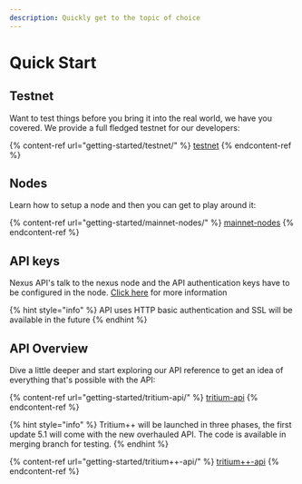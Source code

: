 ```yaml
---
description: Quickly get to the topic of choice
---
```


# Quick Start

## Testnet&#x20;

Want to test things before you bring it into the real world, we have you covered. We provide a full fledged testnet for our developers:

{% content-ref url="getting-started/testnet/" %}
[testnet](getting-started/testnet/)
{% endcontent-ref %}

## Nodes

Learn how to setup a node and then you can get to play around it:

{% content-ref url="getting-started/mainnet-nodes/" %}
[mainnet-nodes](getting-started/mainnet-nodes/)
{% endcontent-ref %}

## API keys

Nexus API's talk to the nexus node and the API authentication keys have to be configured in the node. [Click here](getting-started/tritium-api/api-overview.md#security) for more information

{% hint style="info" %}
API uses HTTP basic authentication and SSL will be available in the future
{% endhint %}

## API Overview

Dive a little deeper and start exploring our API reference to get an idea of everything that's possible with the API:

{% content-ref url="getting-started/tritium-api/" %}
[tritium-api](getting-started/tritium-api/)
{% endcontent-ref %}

{% hint style="info" %}
Tritium++ will be launched in three phases, the first update 5.1 will come with the new overhauled API. The code is available in merging branch for testing.
{% endhint %}

{% content-ref url="getting-started/tritium++-api/" %}
[tritium++-api](getting-started/tritium++-api/)
{% endcontent-ref %}

##
